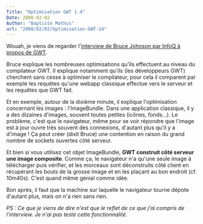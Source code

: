 ```yaml
---
Title: "Optimisation GWT 1.4"
Date: 2008-02-02
Author: "Baptiste Mathus"
url: "2008/02/02/Optimisation-GWT-14"
---
```




Wouah, je viens de regarder l'[interview de Bruce Johnson par InfoQ à
propos de GWT](http://www.infoq.com/interviews/bruce-johnson-gwt).

Bruce explique les nombreuses optimisations qu'ils effectuent au niveau
du compilateur GWT. Il explique notamment qu'ils (les développeurs GWT)
cherchent sans cesse à optimiser le compilateur, pour cela il comparent
par exemple les requêtes qu'une webapp classique effectue vers le
serveur et les requêtes que GWT fait.

Et en exemple, autour de la dixième minute, il explique l'optimisation
concernant les images : l'ImageBundle. Dans une application classique,
il y a des dizaines d'images, souvent toutes petites (icônes, fonds...).
Le problème, c'est que le navigateur, même pour se voir répondre que
l'image est à jour ouvre très souvent des connexions, d'autant plus
qu'il y a d'image ! Ça peut créer (dixit Bruce) une contention en raison
du grand nombre de sockets ouvertes côté serveur.

Et bien si vous utilisez cet objet ImageBundle, **GWT construit côté
serveur une image composite**. Comme ça, le navigateur n'a qu'une seule
image à télécharger puis vérifier, et les morceaux sont déconstruits
côté client en récupérant les bouts de la grosse image et en les plaçant
au bon endroit (cf. 10m40s). C'est quand même génial comme idée.

Bon après, il faut que la machine sur laquelle le navigateur tourne
dépote d'autant plus, mais on n'a rien sans rien.

*PS : Ce que je viens de dire n'est que le reflet de ce que j'ai compris
de l'interview. Je n'ai pas testé cette fonctionnalité.*

